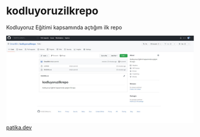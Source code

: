 # kodluyoruzilkrepo
Kodluyoruz Eğitimi kapsamında açtığım ilk repo

![İlk repo ekran görüntüsü](ekran.jpg) 
 [patika.dev](www.patika.dev) 